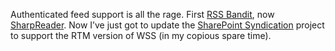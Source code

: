 Authenticated feed support is all the rage. First [RSS
Bandit](http://www.gotdotnet.com/community/workspaces/newsitem.aspx?id=cb8d3173-9f65-46fe-bf17-122e3703bb00&newsId=1775),
now [SharpReader](http://www.hutteman.com/weblog/2003/11/07-137.html).
Now I’ve just got to update the [SharePoint
Syndication](prj_sharepointsynd.aspx) project to support the RTM version
of WSS (in my copious spare time).
